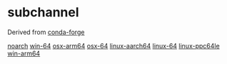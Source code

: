 # subchannel

Derived from [conda-forge](https://conda.anaconda.org/conda-forge)

[noarch](noarch) [win-64](win-64) [osx-arm64](osx-arm64) [osx-64](osx-64) [linux-aarch64](linux-aarch64) [linux-64](linux-64) [linux-ppc64le](linux-ppc64le) [win-arm64](win-arm64) 